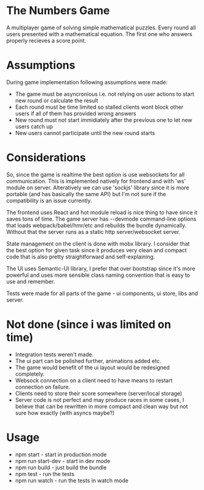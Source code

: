 # The Numbers Game

A multiplayer game of solving simple mathematical puzzles. Every round all users presented with a mathematical equation. The first one who answers properly recieves a score point.

# Assumptions

During game implementation following assumptions were made:

- The game must be asyncronious i.e. not relying on user actions to start new round or calculate the result
- Each round must be time limited so stalled clients wont block other users if all of them has provided wrong answers
- New round must not start immidiately after the previous one to let new users catch up
- New users cannot participate until the new round starts

# Considerations

So, since the game is realtime the best option is use websockets for all communication. This is implemented natively for frontend and with 'ws' module on server. Alteratively we can use 'sockjs' library since it is more portable (and has basically the same API) but I'm not sure if the compatibility is an issue currently.

The frontend uses React and hot module reload is nice thing to have since it saves tons of time. The game server has --devmode command-line options that loads webpack/babel/hmr/etc and rebuilds the bundle dynamically. Without that the server runs as a static http server/websocket server.

State management on the client is done with mobx library. I consider that the best option for given task since it produces very clean and compact code that is also pretty straightforward and self-explaining. 

The UI uses Semantic-UI library, I prefer that over bootstrap since it's more powerful and uses more sensible class naming convention that is easy to use and remember.

Tests were made for all parts of the game - ui components, ui store, libs and server.

# Not done (since i was limited on time)

- Integration tests weren't made. 
- The ui part can be polished further, animations added etc.
- The game would benefit of the ui layout would be redesigned completely.
- Websock connection on a client need to have means to restart connection on failure.
- Clients need to store their score somewhere (server/local storage)
- Server code is not perfect and may produce races in some cases, I believe that can be rewritten in more compact and clean way but not sure how exactly (with asyncs maybe?)

# Usage

- npm start - start in production mode
- npm run start-dev - start in dev mode
- npm run build - just build the bundle
- npm test - run the tests
- npm run watch - run the tests in watch mode
